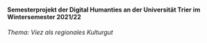 #### Semesterprojekt der Digital Humanties an der Universität Trier im Wintersemester 2021/22
###### Thema: Viez als regionales Kulturgut
